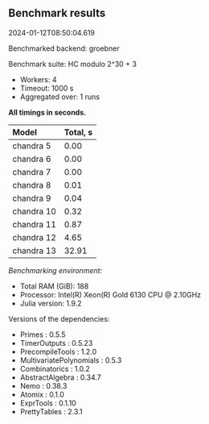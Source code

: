 ## Benchmark results

2024-01-12T08:50:04.619

Benchmarked backend: groebner

Benchmark suite: HC modulo 2^30 + 3

- Workers: 4
- Timeout: 1000 s
- Aggregated over: 1 runs

**All timings in seconds.**

|Model|Total, s|
|:----|---|
|chandra 5|0.00|
|chandra 6|0.00|
|chandra 7|0.00|
|chandra 8|0.01|
|chandra 9|0.04|
|chandra 10|0.32|
|chandra 11|0.87|
|chandra 12|4.65|
|chandra 13|32.91|

*Benchmarking environment:*

* Total RAM (GiB): 188
* Processor: Intel(R) Xeon(R) Gold 6130 CPU @ 2.10GHz
* Julia version: 1.9.2

Versions of the dependencies:

* Primes : 0.5.5
* TimerOutputs : 0.5.23
* PrecompileTools : 1.2.0
* MultivariatePolynomials : 0.5.3
* Combinatorics : 1.0.2
* AbstractAlgebra : 0.34.7
* Nemo : 0.38.3
* Atomix : 0.1.0
* ExprTools : 0.1.10
* PrettyTables : 2.3.1

